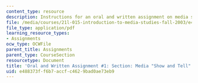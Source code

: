 ```yaml
---
content_type: resource
description: Instructions for an oral and written assignment on media studies.
file: /media/courses/21l-015-introduction-to-media-studies-fall-2003/e488373ff6b7accfc4629bad0ae73eb9_show_and_tell.pdf
file_type: application/pdf
learning_resource_types:
- Assignments
ocw_type: OCWFile
parent_title: Assignments
parent_type: CourseSection
resourcetype: Document
title: 'Oral and Written Assignment #1: Section: Media "Show and Tell"'
uid: e488373f-f6b7-accf-c462-9bad0ae73eb9
---
```

